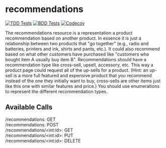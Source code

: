 # recommendations

[![TDD Tests](https://github.com/DevOps-Spring-2022-Recommendations/recommendations/actions/workflows/tdd.yml/badge.svg)](https://github.com/DevOps-Spring-2022-Recommendations/recommendations/actions/workflows/tdd.yml)
[![BDD Tests](https://github.com/DevOps-Spring-2022-Recommendations/recommendations/actions/workflows/bdd.yml/badge.svg)](https://github.com/DevOps-Spring-2022-Recommendations/recommendations/actions/workflows/bdd.yml)
[![Codecov](https://codecov.io/gh/DevOps-Spring-2022-Recommendations/recommendations/branch/main/graph/badge.svg?token=286cb5ea-a3a9-413f-8c4b-a1cde07e0bb5)](https://codecov.io/gh/DevOps-Spring-2022-Recommendations/recommendations)

The recommendations resource is a representation a product recommendation based on
another product. In essence it is just a relationship between two products that "go
together" (e.g., radio and batteries, printers and ink, shirts and pants, etc.). It could also
recommend based on what other customers have purchased like "customers who bought item A
usually buy item B". Recommendations should have a recommendation type like cross-sell, upsell, accessory, etc. This way a product page could request all of the up-sells for a product.
(Hint: an up-sell is a more full featured and expensive product that you recommend instead of
the one they initially want to buy, cross-sells are other items just like this one with similar
features and price.) You should use enumerations to represent the different recommendation
types.

## Available Calls

/recommendations: GET \
/recommendations: POST \
/recommendations/\<int:id>: GET \
/recommendations/\<int:id>: PUT \
/recommendations/\<int:id>: DELETE
